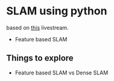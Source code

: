 # SLAM using python
based on [this](https://www.youtube.com/watch?v=7Hlb8YX2-W8) livestream.

- Feature based SLAM

## Things to explore
- Feature based SLAM vs Dense SLAM